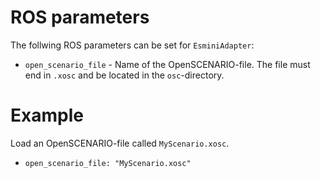 # ROS parameters
The follwing ROS parameters can be set for `EsminiAdapter`:
- `open_scenario_file` - Name of the OpenSCENARIO-file. The file must end in `.xosc` and be located in the `osc`-directory.


# Example
Load an OpenSCENARIO-file called `MyScenario.xosc`.
- `open_scenario_file: "MyScenario.xosc"`


